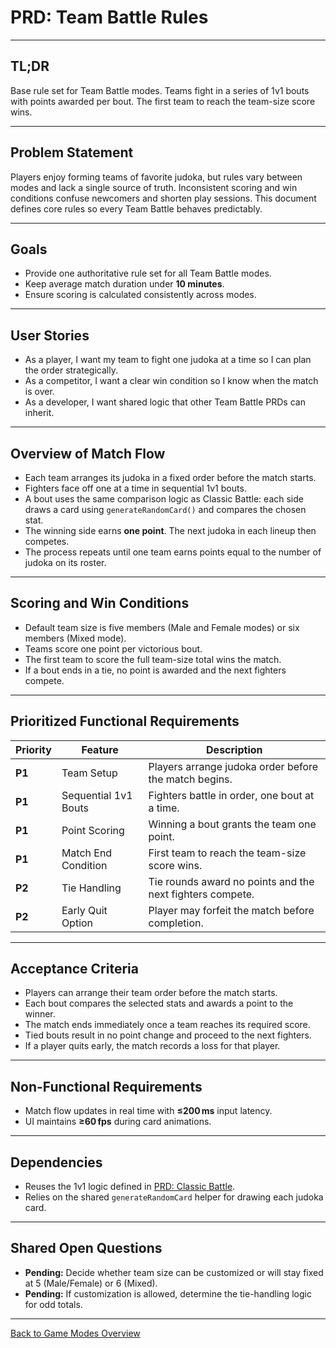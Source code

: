 # PRD: Team Battle Rules

---

## TL;DR

Base rule set for Team Battle modes. Teams fight in a series of 1v1 bouts with points awarded per bout. The first team to reach the team-size score wins.

---

## Problem Statement

Players enjoy forming teams of favorite judoka, but rules vary between modes and lack a single source of truth. Inconsistent scoring and win conditions confuse newcomers and shorten play sessions. This document defines core rules so every Team Battle behaves predictably.

---

## Goals

- Provide one authoritative rule set for all Team Battle modes.
- Keep average match duration under **10 minutes**.
- Ensure scoring is calculated consistently across modes.

---

## User Stories

- As a player, I want my team to fight one judoka at a time so I can plan the order strategically.
- As a competitor, I want a clear win condition so I know when the match is over.
- As a developer, I want shared logic that other Team Battle PRDs can inherit.

---

## Overview of Match Flow

- Each team arranges its judoka in a fixed order before the match starts.
- Fighters face off one at a time in sequential 1v1 bouts.
- A bout uses the same comparison logic as Classic Battle: each side draws a card using `generateRandomCard()` and compares the chosen stat.
- The winning side earns **one point**. The next judoka in each lineup then competes.
- The process repeats until one team earns points equal to the number of judoka on its roster.

---

## Scoring and Win Conditions

- Default team size is five members (Male and Female modes) or six members (Mixed mode).
- Teams score one point per victorious bout.
- The first team to score the full team-size total wins the match.
- If a bout ends in a tie, no point is awarded and the next fighters compete.

---

## Prioritized Functional Requirements

| Priority | Feature              | Description                                               |
| -------- | -------------------- | --------------------------------------------------------- |
| **P1**   | Team Setup           | Players arrange judoka order before the match begins.     |
| **P1**   | Sequential 1v1 Bouts | Fighters battle in order, one bout at a time.             |
| **P1**   | Point Scoring        | Winning a bout grants the team one point.                 |
| **P1**   | Match End Condition  | First team to reach the team-size score wins.             |
| **P2**   | Tie Handling         | Tie rounds award no points and the next fighters compete. |
| **P2**   | Early Quit Option    | Player may forfeit the match before completion.           |

---

## Acceptance Criteria

- Players can arrange their team order before the match starts.
- Each bout compares the selected stats and awards a point to the winner.
- The match ends immediately once a team reaches its required score.
- Tied bouts result in no point change and proceed to the next fighters.
- If a player quits early, the match records a loss for that player.

---

## Non-Functional Requirements

- Match flow updates in real time with **≤200 ms** input latency.
- UI maintains **≥60 fps** during card animations.

---

## Dependencies

- Reuses the 1v1 logic defined in [PRD: Classic Battle](prdClassicBattle.md).
- Relies on the shared `generateRandomCard` helper for drawing each judoka card.

---

## Shared Open Questions

- **Pending:** Decide whether team size can be customized or will stay fixed at 5 (Male/Female) or 6 (Mixed).
- **Pending:** If customization is allowed, determine the tie-handling logic for odd totals.

---

[Back to Game Modes Overview](prdGameModes.md)
